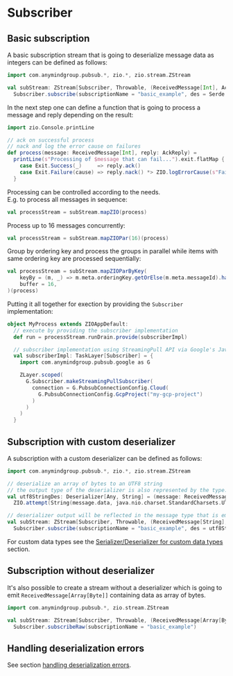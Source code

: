 # Subscriber

## Basic subscription
A basic subscription stream that is going to deserialize message data as integers can be defined as follows:
```scala
import com.anymindgroup.pubsub.*, zio.*, zio.stream.ZStream

val subStream: ZStream[Subscriber, Throwable, (ReceivedMessage[Int], AckReply)] =
  Subscriber.subscribe(subscriptionName = "basic_example", des = Serde.int)
```

In the next step one can define a function that is going to process a message 
and reply depending on the result:
```scala
import zio.Console.printLine

// ack on successful process
// nack and log the error cause on failures
def process(message: ReceivedMessage[Int], reply: AckReply) =
  printLine(s"Processing of $message that can fail...").exit.flatMap {
    case Exit.Success(_)     => reply.ack()
    case Exit.Failure(cause) => reply.nack() *> ZIO.logErrorCause(s"Failure log", cause)
  }
```

Processing can be controlled according to the needs.  
E.g. to process all messages in sequence:
```scala
val processStream = subStream.mapZIO(process)
```

Process up to 16 messages concurrently:
```scala
val processStream = subStream.mapZIOPar(16)(process)
```

Group by ordering key and process the groups in parallel
while items with same ordering key are processed sequentially:  

```scala
val processStream = subStream.mapZIOParByKey(
    keyBy = (m, _) => m.meta.orderingKey.getOrElse(m.meta.messageId).hashCode(),
    buffer = 16,
)(process)
```

Putting it all together for exection by providing the `Subscriber` implementation:
```scala
object MyProcess extends ZIOAppDefault:
  // execute by providing the subscriber implementation
  def run = processStream.runDrain.provide(subscriberImpl)

  // subscriber implementation using StreamingPull API via Google's Java library
  val subscriberImpl: TaskLayer[Subscriber] = {
    import com.anymindgroup.pubsub.google as G

    ZLayer.scoped(
      G.Subscriber.makeStreamingPullSubscriber(
        connection = G.PubsubConnectionConfig.Cloud(
          G.PubsubConnectionConfig.GcpProject("my-gcp-project")
        )
      )
    )
  }
```

## Subscription with custom deserializer

A subscription with a custom deserializer can be defined as follows:

```scala
import com.anymindgroup.pubsub.*, zio.*, zio.stream.ZStream

// deserialize an array of bytes to an UTF8 string
// the output type of the deserializer is also represented by the type: Deserializer[?, String]
val utf8StringDes: Deserializer[Any, String] = (message: ReceivedMessage[Array[Byte]]) =>
  ZIO.attempt(String(message.data, java.nio.charset.StandardCharsets.UTF_8))

// deserializer output will be reflected in the message type that is emitted by the stream: ReceivedMessage[String]
val subStream: ZStream[Subscriber, Throwable, (ReceivedMessage[String], AckReply)] =
  Subscriber.subscribe(subscriptionName = "basic_example", des = utf8StringDes)
```

For custom data types see the [Serializer/Deserializer for custom data types](./serde.md#serializerdeserializer-for-custom-data-types) section.

## Subscription without deserializer

It's also possible to create a stream without a deserializer which is going 
to emit `ReceivedMessage[Array[Byte]]` containing data as array of bytes.

```scala
import com.anymindgroup.pubsub.*, zio.stream.ZStream

val subStream: ZStream[Subscriber, Throwable, (ReceivedMessage[Array[Byte]], AckReply)] =
  Subscriber.subscribeRaw(subscriptionName = "basic_example")
```

## Handling deserialization errors
See section [handling deserialization errors](./serde.md#handling-deserialization-errors).